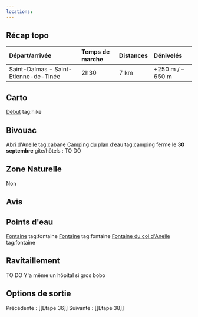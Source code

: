 ```yaml
---
locations: 
---
```

## Récap topo

| Départ/arrivée                        | Temps de marche | Distances | Dénivelés       |
| :------------------------------------ | :-------------- | :-------- | :-------------- |
| Saint-Dalmas - Saint-Etienne-de-Tinée | 2h30            | 7 km      | +250 m / –650 m |
## Carto  
[Début](geo:44.284292,6.865926) tag:hike
## Bivouac
[Abri d'Anelle](geo:44.2735774,6.89125095) tag:cabane 
[Camping du plan d’eau](geo:44.25815027218465,6.922537562552692) tag:camping ferme le **30 septembre**
gite/hôtels : TO DO
## Zone Naturelle
Non
## Avis

## Points d'eau
[Fontaine](geo:44.282429,6.869863) tag:fontaine 
[Fontaine](geo:44.27684,6.887413) tag:fontaine 
[Fontaine du col d'Anelle](geo:44.27288,6.890607) tag:fontaine 
## Ravitaillement
TO DO
Y'a même un hôpital si gros bobo
## Options de sortie

Précédente : [[Etape 36]]
Suivante : [[Etape 38]]